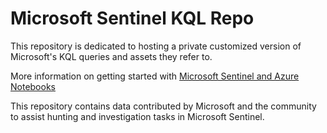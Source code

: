 
# Microsoft Sentinel KQL Repo

This repository is dedicated to hosting a private customized version of Microsoft's KQL queries and assets they refer to.

More information on getting started with
[Microsoft Sentinel and Azure Notebooks](https://docs.microsoft.com/azure/sentinel/notebooks)

This repository contains data contributed by Microsoft and the community
to assist hunting and investigation tasks in Microsoft Sentinel.
